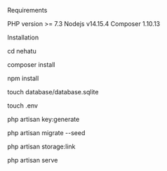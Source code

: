 Requirements

PHP version >= 7.3
Nodejs v14.15.4
Composer 1.10.13

Installation

cd nehatu

composer install

npm install

touch database/database.sqlite

touch .env

php artisan key:generate

php artisan migrate --seed

php artisan storage:link

php artisan serve